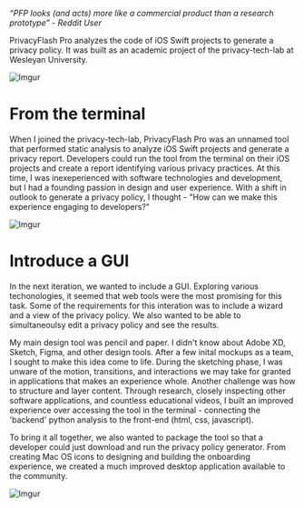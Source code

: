*“PFP looks (and acts) more like a commercial product than a research prototype” - Reddit User*

PrivacyFlash Pro analyzes the code of iOS Swift projects to generate a privacy policy. It was built as an academic project of the privacy-tech-lab at Wesleyan University.

![Imgur](https://i.imgur.com/bJbCSaN.png)

# From the terminal

When I joined the privacy-tech-lab, PrivacyFlash Pro was an unnamed tool that performed static analysis to analyze iOS Swift projects and generate a privacy report. Developers could run the tool from the terminal on their iOS projects and create a report identifying various privacy practices. At this time, I was inexeperienced with software technologies and development, but I had a founding passion in design and user experience. With a shift in outlook to generate a privacy policy, I thought - "How can we make this experience engaging to developers?"

![Imgur](https://i.imgur.com/Ekh2W19.png)

# Introduce a GUI

In the next iteration, we wanted to include a GUI. Exploring various techonologies, it seemed that web tools were the most promising for this task. Some of the requirements for this interation was to include a wizard and a view of the privacy policy. We also wanted to be able to simultaneoulsy edit a privacy policy and see the results.

My main design tool was pencil and paper. I didn't know about Adobe XD, Sketch, Figma, and other design tools. After a few inital mockups as a team, I sought to make this idea come to life. During the sketching phase, I was unware of the motion, transitions, and interactions we may take for granted in applications that makes an experience whole. Another challenge was how to structure and layer content. Through research, closely inspecting other software applications, and countless educational videos, I built an improved experience over accessing the tool in the terminal - connecting the 'backend' python analysis to the front-end (html, css, javascript).

To bring it all together, we also wanted to package the tool so that a developer could just download and run the privacy policy generator. From creating Mac OS icons to designing and building the onboarding experience, we created a much improved desktop application available to the community.

![Imgur](https://i.imgur.com/gsGUwQC.png)